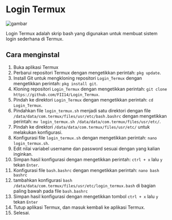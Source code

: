 # Login Termux

![gambar](https://github.com/FII14/login-termux/blob/main/gif.gif)

Login Termux adalah skrip bash yang digunakan untuk membuat sistem login sederhana di Termux.

## Cara menginstal 
1. Buka aplikasi Termux
2. Perbarui repositori Termux dengan mengetikkan perintah: `pkg update`.
3. Install Git untuk mengkloning repositori `Login_Termux` dengan mengetikkan perintah: `pkg install git`.
4. Kloning repositori `Login_Termux` dengan mengetikkan perintah: `git clone https://github.com/FII14/Login_Termux`.
5. Pindah ke direktori `Login_Termux` dengan mengetikkan perintah: `cd Login_Termux`.
6. Pindahkan file `login_termux.sh` menjadi satu direktori dengan file `/data/data/com.termux/files/usr/etc/bash.bashrc` dengan mengetikkan perintah: `mv login_termux.sh /data/data/com.termux/files/usr/etc/`.
7. Pindah ke direktori `/data/data/com.termux/files/usr/etc/` untuk melakukan konfigurasi.
8. Konfigurasi file `login_termux.sh` dengan mengetikkan perintah: `nano login_termux.sh`.
9. Edit nilai variabel username dan password sesuai dengan yang kalian inginkan.
10. Simpan hasil konfigurasi dengan mengetikkan perintah: `ctrl + x` lalu `y` tekan `Enter`.
11. Konfigurasi file `bash.bashrc` dengan mengetikkan perintah: `nano bash bashrc`
12. tambahkan konfigurasi `bash /data/data/com.termux/files/usr/etc/login_termux.bash` di bagian paling bawah pada file `bash.bashrc`
13. Simpan hasil konfigurasi dengan mengetikkan tombol `ctrl + x` lalu `y` tekan `Enter`
14. Tutup aplikasi Termux, dan masuk kembali ke aplikasi Termux.
15. Selesai.
